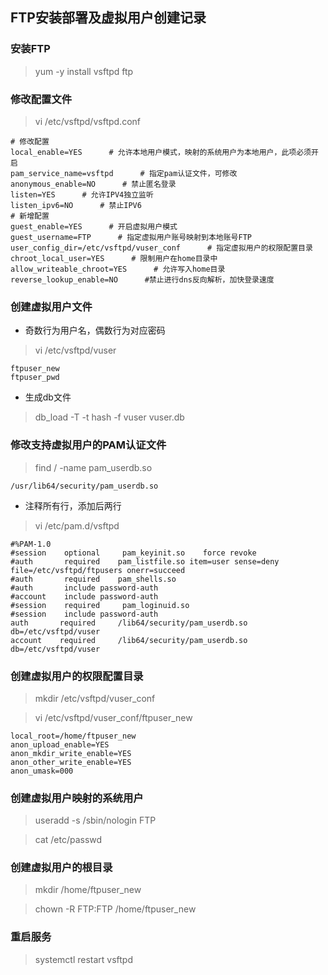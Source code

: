 ## **FTP安装部署及虚拟用户创建记录**

### 安装FTP

> yum -y install vsftpd ftp

### 修改配置文件

> vi /etc/vsftpd/vsftpd.conf

```shell
# 修改配置
local_enable=YES      # 允许本地用户模式，映射的系统用户为本地用户，此项必须开启
pam_service_name=vsftpd      # 指定pam认证文件，可修改 
anonymous_enable=NO      # 禁止匿名登录
listen=YES      # 允许IPV4独立监听
listen_ipv6=NO      # 禁止IPV6
# 新增配置
guest_enable=YES      # 开启虚拟用户模式
guest_username=FTP      # 指定虚拟用户账号映射到本地账号FTP
user_config_dir=/etc/vsftpd/vuser_conf      # 指定虚拟用户的权限配置目录
chroot_local_user=YES      # 限制用户在home目录中
allow_writeable_chroot=YES      # 允许写入home目录
reverse_lookup_enable=NO      #禁止进行dns反向解析，加快登录速度
```

### 创建虚拟用户文件

- 奇数行为用户名，偶数行为对应密码

> vi /etc/vsftpd/vuser

```
ftpuser_new
ftpuser_pwd
```

- 生成db文件

> db_load -T -t hash -f vuser vuser.db

### 修改支持虚拟用户的PAM认证文件

> find  / -name pam_userdb.so

```
/usr/lib64/security/pam_userdb.so
```

- 注释所有行，添加后两行

> vi /etc/pam.d/vsftpd

```shell
#%PAM-1.0
#session    optional     pam_keyinit.so    force revoke
#auth       required	pam_listfile.so item=user sense=deny file=/etc/vsftpd/ftpusers onerr=succeed
#auth       required	pam_shells.so
#auth       include	password-auth
#account    include	password-auth
#session    required     pam_loginuid.so
#session    include	password-auth
auth       required     /lib64/security/pam_userdb.so   db=/etc/vsftpd/vuser
account    required     /lib64/security/pam_userdb.so   db=/etc/vsftpd/vuser
```

### 创建虚拟用户的权限配置目录

>  mkdir /etc/vsftpd/vuser_conf

> vi /etc/vsftpd/vuser_conf/ftpuser_new

```
local_root=/home/ftpuser_new
anon_upload_enable=YES
anon_mkdir_write_enable=YES
anon_other_write_enable=YES
anon_umask=000
```

### 创建虚拟用户映射的系统用户

> useradd -s /sbin/nologin FTP

> cat /etc/passwd

### 创建虚拟用户的根目录

> mkdir /home/ftpuser_new

> chown -R FTP:FTP /home/ftpuser_new

### 重启服务

> systemctl restart vsftpd